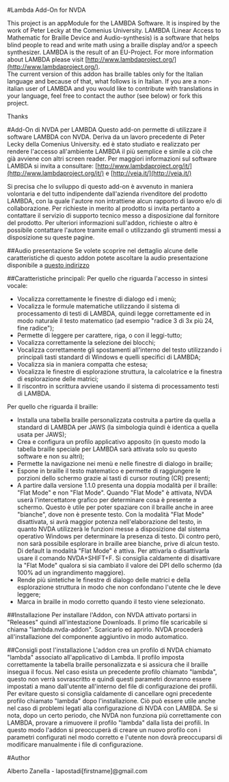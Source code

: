 #Lambda Add-On for NVDA

This project is an appModule for the LAMBDA Software. It is inspired by the work of Peter Lecky at the Comenius University. 
LAMBDA (Linear Access to Mathematic for Braille Device and Audio-synthesis) is a software that helps blind people to read and write math using a braille display and/or a speech synthesizer.
LAMBDA is the result of an EU-Project. For more information about LAMBDA please visit [http://www.lambdaproject.org/](http://www.lambdaproject.org/).  
The current version of this addon has braille tables only for the Italian language and because of that, what follows is in Italian. 
If you are a non-italian user of LAMBDA and you would like to contribute with translations in your language, feel free to contact the author (see below) or fork this project.

Thanks

#Add-On di NVDA per LAMBDA
Questo add-on permette di utilizzare il software LAMBDA con NVDA. Deriva da un lavoro precedente di Peter Lecky della  Comenius University.  ed è stato studiato e realizzato per rendere l'accesso all'ambiente LAMBDA il più semplice e simile a ciò che già avviene con altri screen reader.
Per maggiori informazioni sul software LAMBDA si invita a consultare:
[http://www.lambdaproject.org/it/](http://www.lambdaproject.org/it/)
e [http://veia.it/](http://veia.it/)

Si precisa che lo sviluppo di questo add-on è avvenuto in maniera volontaria e del tutto indipendente dall'azienda rivenditore del prodotto LAMBDA, con la quale l'autore non intrattiene alcun rapporto di lavoro e/o di collaborazione. 
Per richieste in merito al prodotto si invita pertanto a contattare il servizio di supporto tecnico messo a disposizione dal fornitore del prodotto.
Per ulteriori informazioni sull'addon, richieste o altro è possibile contattare l'autore tramite email o utilizzando gli strumenti messi a disposizione su queste pagine.

##Audio presentazione
Se volete scoprire nel dettaglio alcune delle caratteristiche di questo addon potete ascoltare la audio presentazione disponibile a 
[questo indirizzo](https://drive.google.com/file/d/0B52OCBeOqw26ZU5aZnptTWFNTVk/view?usp=sharing)

##Caratteristiche principali:
Per quello che riguarda l'accesso in sintesi vocale:
* Vocalizza correttamente le finestre di dialogo ed i menù;
* Vocalizza le formule matematiche utilizzando il sistema di processamento di testi di LAMBDA, quindi legge correttamente ed in modo naturale il testo matematico (ad esempio "radice 3 di 3x più 24, fine radice");
* Permette di leggere per carattere, riga, o con il leggi-tutto;
* Vocalizza correttamente la selezione dei blocchi;
* Vocalizza correttamente gli spostamenti all'interno del testo utilizzando i principali tasti standard di Windows e quelli specifici di LAMBDA;
* Vocalizza sia in maniera compatta che estesa;
* Vocalizza le finestre di esplorazione struttura, la calcolatrice e la finestra di esplorazione delle matrici;
* Il riscontro in scrittura avviene usando il sistema di processamento testi di LAMBDA.

Per quello che riguarda il braille:
* Installa una tabella braille personalizzata costruita a partire da quella a standard di LAMBDA per JAWS (la simbologia quindi è identica a quella usata per JAWS);
* Crea e configura un profilo applicativo apposito (in questo modo la tabella braille speciale per LAMBDA sarà attivata solo su questo software e non su altri);
* Permette la navigazione nei menù e nelle finestre di dialogo in braille;
* Espone in braille il testo matematico e permette di raggiungere le porzioni dello schermo grazie ai tasti di cursor routing (CR) presenti;
* A partire dalla versione 1.1.0 presenta una doppia modalità per il braille: "Flat Mode" e non "Flat Mode". Quando "Flat Mode" è attivata, NVDA userà l'intercettatore grafico per determinare cosa è presente a schermo. Questo è utile per poter spaziare con il braille anche in aree "bianche", dove non è presente testo. Con la modalità "Flat Mode" disattivata, si avrà maggior potenza nell'elaborazione del testo, in quanto NVDA utilizzerà le funzioni messe a disposizione dal sistema operativo Windows per determinare la presenza di testo. Di contro però, non sarà possibile esplorare in braille aree bianche, prive di alcun testo. Di default la modalità "Flat Mode" è attiva. Per attivarla o disattivarla usare il comando NVDA+SHIFT+F. Si consiglia caldamente di disattivare la "Flat Mode" qualora si sia cambiato il valore dei DPI dello schermo (da 100% ad un ingrandimento maggiore).
* Rende più sintetiche le finestre di dialogo delle matrici e della esplorazione struttura in modo che non confondano l'utente che le deve leggere;
* Marca in braille in modo corretto quando il testo viene selezionato.

##Installazione
Per installare l'Addon, con NVDA attivato portarsi in "Releases" quindi all'intestazione Downloads. Il primo file scaricabile si chiama "lambda.nvda-addon". Scaricarlo ed aprirlo. NVDA procederà all'installazione del componente aggiuntivo in modo automatico.

##Consigli post l'installazione
L'addon crea un profilo di NVDA chiamato "lambda" associato all'applicativo di Lambda. Il profilo imposta correttamente la tabella braille personalizzata e si assicura che il braille insegua il focus.
Nel caso esista un precedente profilo chiamato "lambda", questo non verrà sovrascritto e quindi questi parametri dovranno essere impostati a mano dall'utente all'interno del file di configurazione dei profili.
Per evitare questo si consiglia caldamente di cancellare ogni precedente profilo chiamato "lambda" dopo l'installazione.
Ciò può essere utile anche nel caso di problemi legati alla configurazione di NVDA con LAMBDA.
Se si nota, dopo un certo periodo, che NVDA non funziona più correttamente con LAMBDA, provare a rimuovere il profilo "lambda" dalla lista dei profili. In questo modo l'addon si preoccuperà di creare un nuovo profilo con i parametri configurati nel modo corretto e l'utente non dovrà preoccuparsi di modificare manualmente i file di configurazione.

#Author

Alberto Zanella - lapostadi[firstname]@gmail.com
